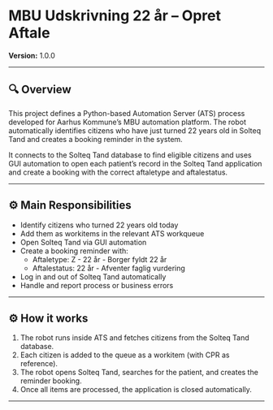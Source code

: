 # MBU Udskrivning 22 år – Opret Aftale

**Version:** 1.0.0

---

## 🔍 Overview

This project defines a Python-based Automation Server (ATS) process developed for Aarhus Kommune’s MBU automation platform.
The robot automatically identifies citizens who have just turned 22 years old in Solteq Tand and creates a booking reminder in the system.

It connects to the Solteq Tand database to find eligible citizens and uses GUI automation to open each patient’s record in the Solteq Tand application and create a booking with the correct aftaletype and aftalestatus.

---

## ⚙️ Main Responsibilities
- Identify citizens who turned 22 years old today
- Add them as workitems in the relevant ATS workqueue
- Open Solteq Tand via GUI automation
- Create a booking reminder with:
    - Aftaletype: Z - 22 år - Borger fyldt 22 år
    - Aftalestatus: 22 år - Afventer faglig vurdering
- Log in and out of Solteq Tand automatically
- Handle and report process or business errors

---

## ⚙️ How it works

1. The robot runs inside ATS and fetches citizens from the Solteq Tand database.
2. Each citizen is added to the queue as a workitem (with CPR as reference).
3. The robot opens Solteq Tand, searches for the patient, and creates the reminder booking.
4. Once all items are processed, the application is closed automatically.

---
